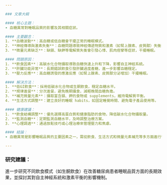 ```yaml
---

### 文章大綱

#### 核心主題：  
- 血糖異常對睡眠品質的影響及其相關症狀。  

#### 主要觀念：  
1. **血糖波動**：高血糖或低血糖會干擾正常的睡眠模式。  
2. **神經傳導與激素失衡**：血糖問題導致神經傳遞物質和激素（如腎上腺素、皮質醇）失衡，影響睡眠。  
3. **微量元素缺乏**：缺鎂、缺鉀等電解質失衡會引發心悸、肌肉痙攣等症狀，干擾睡眠。  

#### 問題原因：  
1. **飲食因素**：高碳水化合物攝取導致血糖快速上升和下降，影響自主神經系統。  
2. **肝臟功能异常**：長期錯誤飲食引發肝臟過度產糖，進一步影響血糖穩定。  
3. **壓力反應**：高血糖誘發的應激反應（如腎上腺素、皮質醇分泌增加）干擾睡眠。  

#### 解決方法：  
1. **低GI飲食**：採用低碳水化合物或生酮飲食，穩定血糖水平。  
2. **規律進餐**：分次進餐，避免晚期攝食，減輕晚間血糖負擔。  
3. **補充微量元素**：攝取富含鎂、鉀的食物或 supplements，維持電解質平衡。  
4. **生活方式調整**：建立良好的睡眠 habits，如固定睡覺時間、避免電子產品使用等。  

#### 健康建議：  
1. **飲食結構調整**：優先選擇高蛋白質和健康脂肪的食物，降低碳水化合物攝取量。  
2. **監測血糖**：定期監測血糖水平，及時調整治療方案。  
3. **心理調適**：通過放鬆技巧或心理治療來管理壓力和焦慮。  

#### 結論：  
- 血糖異常是影響睡眠品質的主要因素之一，需從飲食、生活方式和微量元素補充等多方面進行干預。  

---
```


### 研究建議：  
進一步研究不同飲食模式（如生酮飲食）在改善糖尿病患者睡眠品質方面的長期效果，並探討其對自主神經系統和激素平衡的影響機制。